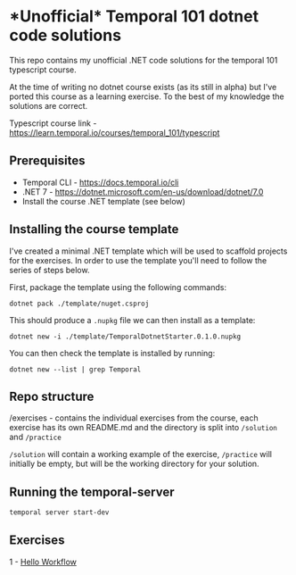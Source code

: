 # \*Unofficial\* Temporal 101 dotnet code solutions

This repo contains my unofficial .NET code solutions for the temporal 101 typescript course.

At the time of writing no dotnet course exists (as its still in alpha) but I've ported this course as a learning exercise. To the best of my knowledge the solutions are correct.

Typescript course link - https://learn.temporal.io/courses/temporal_101/typescript

## Prerequisites

- Temporal CLI - https://docs.temporal.io/cli
- .NET 7 - https://dotnet.microsoft.com/en-us/download/dotnet/7.0
- Install the course .NET template (see below)

## Installing the course template

I've created a minimal .NET template which will be used to scaffold projects for the exercises. In order to use the template you'll need to follow the series of steps below.

First, package the template using the following commands:

```command
dotnet pack ./template/nuget.csproj
```

This should produce a `.nupkg` file we can then install as a template:

```command
dotnet new -i ./template/TemporalDotnetStarter.0.1.0.nupkg
```

You can then check the template is installed by running:

```command
dotnet new --list | grep Temporal
```

## Repo structure

/exercises - contains the individual exercises from the course, each exercise has its own README.md and the directory is split into `/solution` and `/practice`

`/solution` will contain a working example of the exercise, `/practice` will initially be empty, but will be the working directory for your solution.

## Running the temporal-server

```sh
temporal server start-dev
```

## Exercises

1 - [Hello Workflow](exercises/helloworkflow/README.md)
